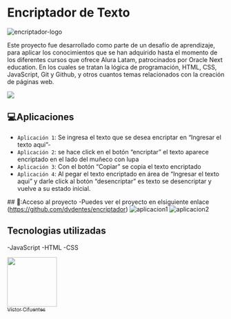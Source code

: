 <h1>Encriptador de Texto</h1>

![encriptador-logo](https://github.com/user-attachments/assets/b1ccdd11-5bd9-4ae2-bcd4-a540ceaef01d)

Este proyecto fue desarrollado como parte de un desafío de aprendizaje, para aplicar los conocimientos que se han adquirido hasta el momento de los diferentes cursos que ofrece Alura Latam,
patrocinados por Oracle Next education. En los cuales se tratan la lógica de programación, HTML, CSS, JavaScript, Git y Github, y otros cuantos temas relacionados con la creación de páginas web.

<img src="https://img.shields.io/badge/STATUS-%20COMPLETADO-yellow">

## :computer:Aplicaciones
- `Aplicación 1`: Se ingresa el texto que se  desea encriptar en “Ingresar el texto aqui”- 
- `Aplicación 2`: se hace click en el botón “encriptar” el texto aparece encriptado en el lado del muñeco con lupa 
- `Aplicación 3`: Con el botón “Copiar” se copia el texto encriptado
- `Aplicación 4`: Al pegar el texto encriptado en área de “Ingresar el texto aqui” y darle click al botón “desencriptar” es texto se desencriptar y vuelve a su estado inicial.
  
\## 📁:Acceso al proyecto
-Puedes ver el proyecto en elsiguiente enlace (https://github.com/dvdentes/encriptador)
![aplicacion1](https://github.com/user-attachments/assets/74e54050-e3c4-4d38-8299-d992b587acd1)
![aplicacion2](https://github.com/user-attachments/assets/3ef5e95f-0def-459b-b7ff-19697542fed4)

## Tecnologias utilizadas
-JavaScript
-HTML
-CSS

 [<img src="https://github.com/user-attachments/assets/1c3602b1-11ed-40d8-92f1-33a9e25afe33" width=115><br><sub>Víctor Cifuentes</sub>](https://github.com/dvdentes) 

